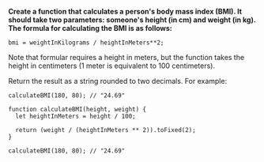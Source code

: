 **Create a function that calculates a person's body mass index (BMI). It should take two parameters: someone's height (in cm) and weight (in kg). The formula for calculating the BMI is as follows:**

```
bmi = weightInKilograms / heightInMeters**2;
```

Note that formular requires a height in meters, but the function takes the height in centimeters (1 meter is equivalent to 100 centimeters).

Return the result as a string rounded to two decimals. For example:

```
calculateBMI(180, 80); // "24.69"
```

```
function calculateBMI(height, weight) {
  let heightInMeters = height / 100;

  return (weight / (heightInMeters ** 2)).toFixed(2);
}

calculateBMI(180, 80); // "24.69"
```
